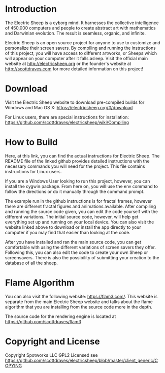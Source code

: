 # Introduction
The Electric Sheep is a cyborg mind. It harnesses the collective intelligence of 450,000 computers and people to create abstract art with mathematics and Darwinian evolution. The result is seamless, organic, and infinite. 

Electric Sheep is an open source project for anyone to use to customize and personalize their screen savers. By compiling and running the instructions of this project, you will have access to different artworks, or Sheeps which will appear on your computer after it falls asleep. Visit the official main website at http://electricsheep.org or the founder's website at http://scottdraves.com for more detailed information on this project! 

# Download
Visit the Electric Sheep website to download pre-compiled builds for Windows and Mac OS X: https://electricsheep.org/#/download

For Linux users, there are special instructions for installation: https://github.com/scottdraves/electricsheep/wiki/Compiling

# How to Build

Here, at this link, you can find the actual instructions for Electric Sheep. The README file of the linked github provides detailed instructions with the necessary commands you will need for the project. This file contains instructions for Linux users. 

If you are a Windows User looking to run this project, however, you can install the cygwin package. From here on, you will use the env command to follow the directions or do it manually through the command prompt. 

The example run in the github instructions is for fractal frames, however there are different fractal figures and animations available. After compiling and running the source code given, you can edit the code yourself with the different variations. The initial source code, however, will help get everything set up and running on your local device. You can also visit the website linked above to download or install the app directly to your computer if you may find that easier than looking at the code.

After you have installed and ran the main source code, you can get comfortable with using the different variations of screen savers they offer. Following this, you can also edit the code to create your own Sheep or screensavers. There is also the possibility of submitting your creation to the database of all the sheep. 

# Flame Algorithm 
You can also visit the following website: https://flam3.com/. This website is separate from the main Electric Sheep website and talks about the flame algorithm that you are installing from the source code more in the depth. 

The source code for the rendering engine is located at https://github.com/scottdraves/flam3

# Copyright and License
Copyright Spotworks LLC
GPL2 Licensed see https://github.com/scottdraves/electricsheep/blob/master/client_generic/COPYING
